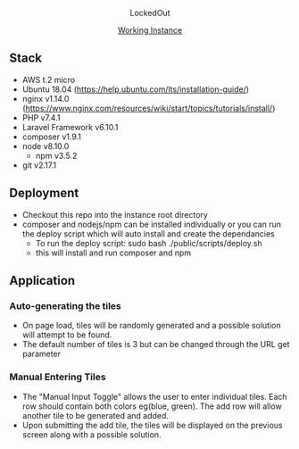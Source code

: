 <p align="center">LockedOut</p>

<p align="center">
<a target="_blank" href="http://18.222.232.116/?tiles=10" alt="Build Status">Working Instance</a>
</p>

## Stack

- AWS t.2 micro
- Ubuntu 18.04 (https://help.ubuntu.com/lts/installation-guide/)
- nginx v1.14.0 (https://www.nginx.com/resources/wiki/start/topics/tutorials/install/)
- PHP v7.4.1 
- Laravel Framework v6.10.1
- composer v1.9.1
- node v8.10.0
    - npm v3.5.2
- git v2.17.1


## Deployment

- Checkout this repo into the instance root directory
- composer and nodejs/npm can be installed individually or you can run the deploy script which will auto install and create the dependancies 
    - To run the deploy script: sudo bash ./public/scripts/deploy.sh 
    - this will install and run composer and npm

## Application
### Auto-generating the tiles
- On page load, tiles will be randomly generated and a possible solution will attempt to be found. 
- The default number of tiles is 3 but can be changed through the URL get parameter

### Manual Entering Tiles
- The "Manual Input Toggle" allows the user to enter individual tiles. Each row should contain both colors eg(blue, green). The add row will allow another tile to be generated and added. 
- Upon submitting the add tile, the tiles will be displayed on the previous screen along with a possible solution. 

